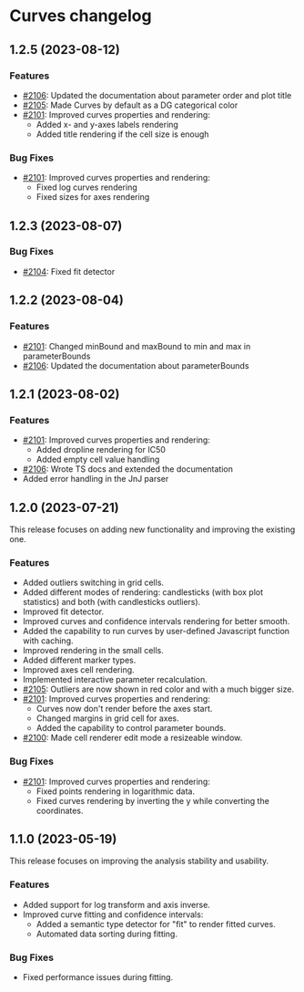 # Curves changelog

## 1.2.5 (2023-08-12)

### Features

* [#2106](https://github.com/datagrok-ai/public/issues/2106): Updated the documentation about parameter order and plot title
* [#2105](https://github.com/datagrok-ai/public/issues/2105): Made Curves by default as a DG categorical color
* [#2101](https://github.com/datagrok-ai/public/issues/2101): Improved curves properties and rendering:
  * Added x- and y-axes labels rendering
  * Added title rendering if the cell size is enough

### Bug Fixes

* [#2101](https://github.com/datagrok-ai/public/issues/2101): Improved curves properties and rendering:
  * Fixed log curves rendering
  * Fixed sizes for axes rendering

## 1.2.3 (2023-08-07)

### Bug Fixes

* [#2104](https://github.com/datagrok-ai/public/issues/2104): Fixed fit detector

## 1.2.2 (2023-08-04)

### Features

* [#2101](https://github.com/datagrok-ai/public/issues/2101): Changed minBound and maxBound to min and max in parameterBounds
* [#2106](https://github.com/datagrok-ai/public/issues/2106): Updated the documentation about parameterBounds

## 1.2.1 (2023-08-02)

### Features

* [#2101](https://github.com/datagrok-ai/public/issues/2101): Improved curves properties and rendering:
  * Added dropline rendering for IC50
  * Added empty cell value handling
* [#2106](https://github.com/datagrok-ai/public/issues/2106): Wrote TS docs and extended the documentation
* Added error handling in the JnJ parser

## 1.2.0 (2023-07-21)

This release focuses on adding new functionality and improving the existing one.

### Features

* Added outliers switching in grid cells.
* Added different modes of rendering: candlesticks (with box plot statistics) and both (with candlesticks outliers).
* Improved fit detector.
* Improved curves and confidence intervals rendering for better smooth.
* Added the capability to run curves by user-defined Javascript function with caching.
* Improved rendering in the small cells.
* Added different marker types.
* Improved axes cell rendering.
* Implemented interactive parameter recalculation.
* [#2105](https://github.com/datagrok-ai/public/issues/2105): Outliers are now shown in red color and with a much bigger size.
* [#2101](https://github.com/datagrok-ai/public/issues/2101): Improved curves properties and rendering:
  * Curves now don't render before the axes start.
  * Changed margins in grid cell for axes.
  * Added the capability to control parameter bounds.
* [#2100](https://github.com/datagrok-ai/public/issues/2100): Made cell renderer edit mode a resizeable window.

### Bug Fixes

* [#2101](https://github.com/datagrok-ai/public/issues/2101): Improved curves properties and rendering:
  * Fixed points rendering in logarithmic data.
  * Fixed curves rendering by inverting the y while converting the coordinates.

## 1.1.0 (2023-05-19)

This release focuses on improving the analysis stability and usability.

### Features

* Added support for log transform and axis inverse.
* Improved curve fitting and confidence intervals:
  * Added a semantic type detector for "fit" to render fitted curves.
  * Automated data sorting during fitting.

### Bug Fixes

* Fixed performance issues during fitting.
